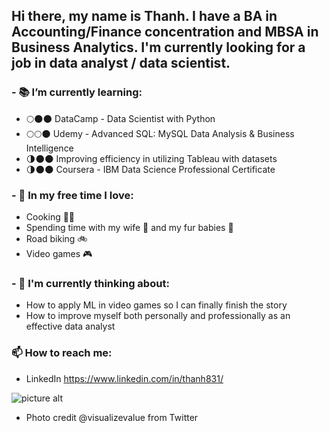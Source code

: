 ## Hi there, my name is Thanh. I have a BA in Accounting/Finance concentration and MBSA in Business Analytics. I'm currently looking for a job in data analyst / data scientist. 

### - 📚 I’m currently learning:
* 🌕🌑🌑 DataCamp - Data Scientist with Python
* 🌕🌕🌑 Udemy - Advanced SQL: MySQL Data Analysis & Business Intelligence
* 🌗🌑🌑 Improving efficiency in utilizing Tableau with datasets
* 🌗🌑🌑 Coursera - IBM Data Science Professional Certificate

### - 🎢 In my free time I love:
* Cooking 👩‍🍳
* Spending time with my wife 👸 and my fur babies 🐶
* Road biking 🚲
* Video games 🎮

### - 💭 I'm currently thinking about:
* How to apply ML in video games so I can finally finish the story
* How to improve myself both personally and professionally as an effective data analyst

### 📫 How to reach me:
* LinkedIn https://www.linkedin.com/in/thanh831/

![picture alt](https://pbs.twimg.com/profile_banners/1438400291154497537/1633340193/1500x500)
- Photo credit @visualizevalue from Twitter
<!--
**dynamiteTNT/dynamiteTNT** is a ✨ _special_ ✨ repository because its `README.md` (this file) appears on your GitHub profile.

Here are some ideas to get you started:

- 🔭 I’m currently working on ...
- 🌱 I’m currently learning ...
- 👯 I’m looking to collaborate on ...
- 🤔 I’m looking for help with ...
- 💬 Ask me about ...
- 📫 How to reach me: ...
- 😄 Pronouns: ...
- ⚡ Fun fact: ...
-->
